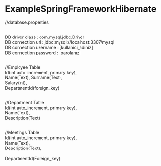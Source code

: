 # ExampleSpringFrameworkHibernate

//database.properties

<br>DB driver class : com.mysql.jdbc.Driver 
<br>DB connection url : jdbc:mysql://localhost:3307/mysql 
<br>DB connection username : [kullanici_adiniz] 
<br>DB connection password : [parolanız]

<br>//Employee Table 
  <br>Id(int auto_increment, primary key), 
  <br>Name(Text), Surname(Text), 
  <br>Salary(int), 
  <br>DepartmentId(foreign_key)

<br>//Department Table 
  <br>Id(int auto_increment, primary key), 
  <br>Name(Text), 
  <br>Description(Text)

<br>//Meetings Table 
  <br>Id(int auto_increment, primary key), 
  <br>Name(Text), 
  <br>Description(Text),   
  <br>DepartmentId(Foreign_key)
